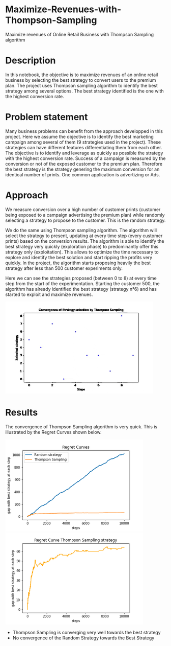 # Maximize-Revenues-with-Thompson-Sampling
Maximize revenues of Online Retail Business with Thompson Sampling algorithm

# Description
In this notebook, the objective is to maximize revenues of an online retail business by selecting the best strategy to convert users to the premium plan.
The project uses Thompson sampling algorithm to identify the best strategy among several options.
The best strategy identified is the one with the highest conversion rate.

# Problem statement
Many business problems can benefit from the approach developped in this project.
Here we assume the objective is to identify the best marketing campaign among several of them (9 strategies used in the project). These strategies can have different features differentiating them from each other. The objective is to identify and leverage as quickly as possible the strategy with the highest conversion rate.
Success of a campaign is measured by the conversion or not of the exposed customer to the premium plan.
Therefore the best strategy is the strategy genering the maximum conversion for an identical number of prints. One common application is advertizing or Ads.

# Approach
We measure conversion over a high number of customer prints (customer being exposed to a campaign advertising the premium plan) while randomly selecting a strategy to propose to the customer. This is the random strategy.

We do the same using Thompson sampling algorithm. The algorithm will select the strategy to present, updating at every time step (every customer prints) based on the conversion results. The algorithm is able to identify the best strategy very quickly (exploration phase) to predominantly offer this strategy only (exploitation). This allows to optimize the time necessary to explore and identify the best solution and start ripping the profits very quickly. In the project, the algorithm starts proposing heavily the best strategy after less than 500 customer experiments only.

Here we can see the strategies proposed (between 0 to 8) at every time step from the start of the experimentation. Starting the customer 500, the algorithm has already identified the best strategy (strategy n°6) and has started to exploit and maximize revenues.

![](thompsonconvergence.gif)


# Results

The convergence of Thompson Sampling algorithm is very quick. This is illustrated by the Regret Curves shown below.

![](random.png)    ![](thompson.png)

- Thompson Sampling is converging very well towards the best strategy
- No convergence of the Random Strategy towards the Best Strategy
